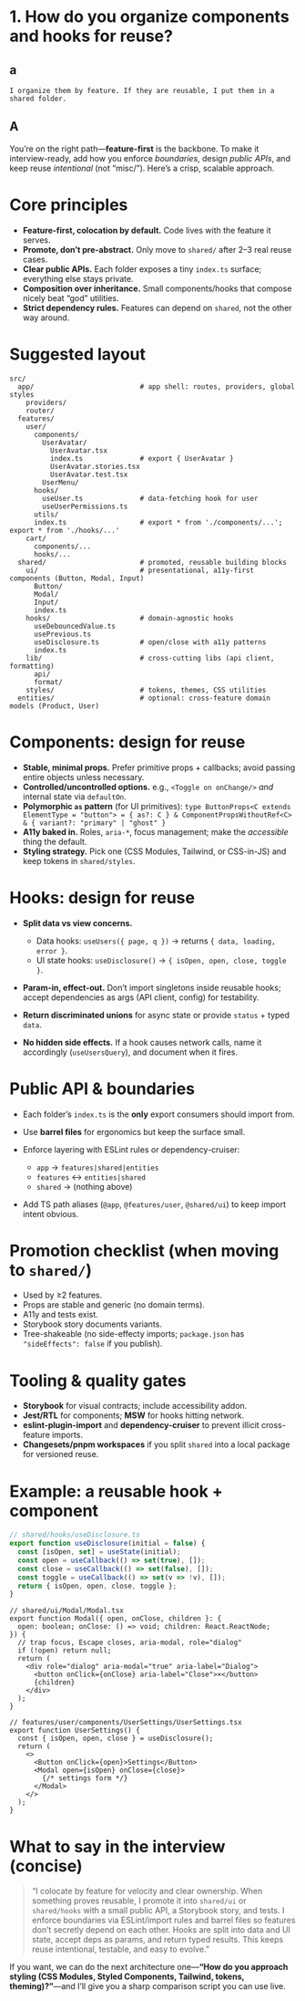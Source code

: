 # 1. How do you organize components and hooks for reuse?

## a 

    I organize them by feature. If they are reusable, I put them in a shared folder.

## A

You’re on the right path—**feature-first** is the backbone. To make it interview-ready, add how you enforce *boundaries*, design *public APIs*, and keep reuse *intentional* (not “misc/”). Here’s a crisp, scalable approach.

# Core principles

* **Feature-first, colocation by default.** Code lives with the feature it serves.
* **Promote, don’t pre-abstract.** Only move to `shared/` after 2–3 real reuse cases.
* **Clear public APIs.** Each folder exposes a tiny `index.ts` surface; everything else stays private.
* **Composition over inheritance.** Small components/hooks that compose nicely beat “god” utilities.
* **Strict dependency rules.** Features can depend on `shared`, not the other way around.

# Suggested layout

```text
src/
  app/                          # app shell: routes, providers, global styles
    providers/
    router/
  features/
    user/
      components/
        UserAvatar/
          UserAvatar.tsx
          index.ts              # export { UserAvatar }
          UserAvatar.stories.tsx
          UserAvatar.test.tsx
        UserMenu/
      hooks/
        useUser.ts              # data-fetching hook for user
        useUserPermissions.ts
      utils/
      index.ts                  # export * from './components/...'; export * from './hooks/...'
    cart/
      components/...
      hooks/...
  shared/                       # promoted, reusable building blocks
    ui/                         # presentational, a11y-first components (Button, Modal, Input)
      Button/
      Modal/
      Input/
      index.ts
    hooks/                      # domain-agnostic hooks
      useDebouncedValue.ts
      usePrevious.ts
      useDisclosure.ts          # open/close with a11y patterns
      index.ts
    lib/                        # cross-cutting libs (api client, formatting)
      api/
      format/
    styles/                     # tokens, themes, CSS utilities
  entities/                     # optional: cross-feature domain models (Product, User)
```

# Components: design for reuse

* **Stable, minimal props.** Prefer primitive props + callbacks; avoid passing entire objects unless necessary.
* **Controlled/uncontrolled options.** e.g., `<Toggle on onChange/>` *and* internal state via `defaultOn`.
* **Polymorphic `as` pattern** (for UI primitives):
  `type ButtonProps<C extends ElementType = "button"> = { as?: C } & ComponentPropsWithoutRef<C> & { variant?: "primary" | "ghost" }`
* **A11y baked in.** Roles, `aria-*`, focus management; make the *accessible* thing the default.
* **Styling strategy.** Pick one (CSS Modules, Tailwind, or CSS-in-JS) and keep tokens in `shared/styles`.

# Hooks: design for reuse

* **Split data vs view concerns.**

  * Data hooks: `useUsers({ page, q })` → returns `{ data, loading, error }`.
  * UI state hooks: `useDisclosure()` → `{ isOpen, open, close, toggle }`.
* **Param-in, effect-out.** Don’t import singletons inside reusable hooks; accept dependencies as args (API client, config) for testability.
* **Return discriminated unions** for async state or provide `status` + typed `data`.
* **No hidden side effects.** If a hook causes network calls, name it accordingly (`useUsersQuery`), and document when it fires.

# Public API & boundaries

* Each folder’s `index.ts` is the **only** export consumers should import from.
* Use **barrel files** for ergonomics but keep the surface small.
* Enforce layering with ESLint rules or dependency-cruiser:

  * `app` → `features|shared|entities`
  * `features` ↔ `entities|shared`
  * `shared` → (nothing above)
* Add TS path aliases (`@app`, `@features/user`, `@shared/ui`) to keep import intent obvious.

# Promotion checklist (when moving to `shared/`)

* Used by ≥2 features.
* Props are stable and generic (no domain terms).
* A11y and tests exist.
* Storybook story documents variants.
* Tree-shakeable (no side-effecty imports; `package.json` has `"sideEffects": false` if you publish).

# Tooling & quality gates

* **Storybook** for visual contracts; include accessibility addon.
* **Jest/RTL** for components; **MSW** for hooks hitting network.
* **eslint-plugin-import** and **dependency-cruiser** to prevent illicit cross-feature imports.
* **Changesets/pnpm workspaces** if you split `shared` into a local package for versioned reuse.

# Example: a reusable hook + component

```ts
// shared/hooks/useDisclosure.ts
export function useDisclosure(initial = false) {
  const [isOpen, set] = useState(initial);
  const open = useCallback(() => set(true), []);
  const close = useCallback(() => set(false), []);
  const toggle = useCallback(() => set(v => !v), []);
  return { isOpen, open, close, toggle };
}
```

```tsx
// shared/ui/Modal/Modal.tsx
export function Modal({ open, onClose, children }: {
  open: boolean; onClose: () => void; children: React.ReactNode;
}) {
  // trap focus, Escape closes, aria-modal, role="dialog"
  if (!open) return null;
  return (
    <div role="dialog" aria-modal="true" aria-label="Dialog">
      <button onClick={onClose} aria-label="Close">×</button>
      {children}
    </div>
  );
}
```

```tsx
// features/user/components/UserSettings/UserSettings.tsx
export function UserSettings() {
  const { isOpen, open, close } = useDisclosure();
  return (
    <>
      <Button onClick={open}>Settings</Button>
      <Modal open={isOpen} onClose={close}>
        {/* settings form */}
      </Modal>
    </>
  );
}
```

# What to say in the interview (concise)

> “I colocate by feature for velocity and clear ownership. When something proves reusable, I promote it into `shared/ui` or `shared/hooks` with a small public API, a Storybook story, and tests. I enforce boundaries via ESLint/import rules and barrel files so features don’t secretly depend on each other. Hooks are split into data and UI state, accept deps as params, and return typed results. This keeps reuse intentional, testable, and easy to evolve.”

If you want, we can do the next architecture one—**“How do you approach styling (CSS Modules, Styled Components, Tailwind, tokens, theming)?”**—and I’ll give you a sharp comparison script you can use live.
